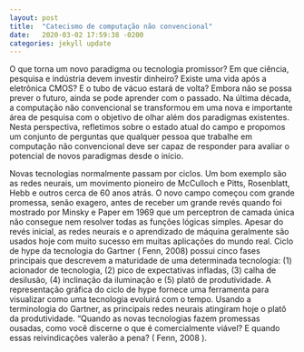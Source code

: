 ```yaml
---
layout: post
title:  "Catecismo de computação não convencional"
date:   2020-03-02 17:59:38 -0200
categories: jekyll update
---
```


O que torna um novo paradigma ou tecnologia promissor? Em que ciência, pesquisa e indústria devem investir dinheiro? Existe uma vida após a eletrônica CMOS? E o tubo de vácuo estará de volta? Embora não se possa prever o futuro, ainda se pode aprender com o passado. Na última década, a computação não convencional se transformou em uma nova e importante área de pesquisa com o objetivo de olhar além dos paradigmas existentes. Nesta perspectiva, refletimos sobre o estado atual do campo e propomos um conjunto de perguntas que qualquer pessoa que trabalhe em computação não convencional deve ser capaz de responder para avaliar o potencial de novos paradigmas desde o início.

Novas tecnologias normalmente passam por ciclos. Um bom exemplo são as redes neurais, um movimento pioneiro de McCulloch e Pitts, Rosenblatt, Hebb e outros cerca de 60 anos atrás. O novo campo começou com grande promessa, senão exagero, antes de receber um grande revés quando foi mostrado por Minsky e Paper em 1969 que um perceptron de camada única não consegue nem resolver todas as funções lógicas simples. Apesar do revés inicial, as redes neurais e o aprendizado de máquina geralmente são usados ​​hoje com muito sucesso em muitas aplicações do mundo real. Ciclo de hype da tecnologia do Gartner ( Fenn, 2008) possui cinco fases principais que descrevem a maturidade de uma determinada tecnologia: (1) acionador de tecnologia, (2) pico de expectativas infladas, (3) calha de desilusão, (4) inclinação da iluminação e (5) platô de produtividade. A representação gráfica do ciclo de hype fornece uma ferramenta para visualizar como uma tecnologia evoluirá com o tempo. Usando a terminologia do Gartner, as principais redes neurais atingiram hoje o platô da produtividade. “Quando as novas tecnologias fazem promessas ousadas, como você discerne o que é comercialmente viável? E quando essas reivindicações valerão a pena? ( Fenn, 2008 ).


